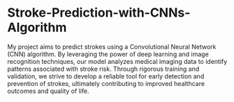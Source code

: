 # Stroke-Prediction-with-CNNs-Algorithm
My project aims to predict strokes using a Convolutional Neural Network (CNN) algorithm. By leveraging the power of deep learning and image recognition techniques, our model analyzes medical imaging data to identify patterns associated with stroke risk. Through rigorous training and validation, we strive to develop a reliable tool for early detection and prevention of strokes, ultimately contributing to improved healthcare outcomes and quality of life.
